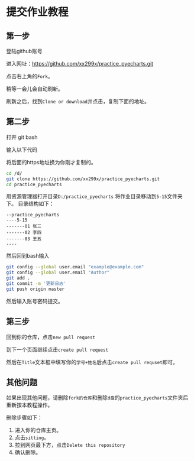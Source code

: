 # 提交作业教程

## 第一步

登陆github账号

进入网址：https://github.com/xx299x/practice_pyecharts.git

点击右上角的`Fork`。

稍等一会儿会自动刷新。

刷新之后，找到`Clone or download`并点击，复制下面的地址。

## 第二步
打开 git bash 

输入以下代码

将后面的https地址换为你刚才复制的。
```bash
cd /d/
git clone https://github.com/xx299x/practice_pyecharts.git
cd practice_pyecharts
```
用资源管理器打开目录`D:/practice_pyecharts`
将作业目录移动到`5-15`文件夹下。
目录结构如下：
```
--practice_pyecharts
----5-15
-------01 张三
-------02 李四
-------03 王五
----
```


然后回到bash输入
```bash
git config --global user.email "example@example.com"
git config --global user.email "Author"
git add .
git commit -m '更新日志'
git push origin master
```
然后输入账号密码提交。
## 第三步
回到你的仓库，点击`new pull request`

到下一个页面继续点击`create pull request`

然后在`Title`文本框中填写你的`学号+姓名`后点击`create pull requset`即可。

## 其他问题

如果出现其他问题，请删除`fork的仓库`和删除`d盘`的`practice_pyecharts`文件夹后重新按本教程操作。

删除步骤如下：

1. 进入你的仓库主页。
2. 点击`sitting`。
3. 拉到网页最下方，点击`Delete this repository`
4. 确认删除。
